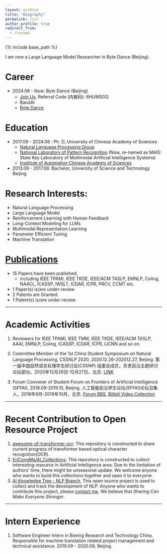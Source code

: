 ```yaml
---
layout: archive
title: "Biography"
permalink: /cv/
author_profile: true
redirect_from:
  - /resume
---
```


{% include base_path %}



I am now a Large Language Model Researcher in Byte Dance (Beijing).



# Career

- 2024.06 - Now: Byte Dance (Beijing)
  - [Join Us](https://jobs.bytedance.com), Referral Code (内推码): 6HUMSGQ
  - BandAI
  - [Byte Dance](https://www.bytedance.com)

Education
======

* 2017.09 - 2024.06 : Ph. D, University of Chinese Academy of Sciences
  * [Natural Language Processing Group](http://www.nlpr.ia.ac.cn/cip/introduction.htm)
  * [National Laboratory of Pattern Recognition](http://ia.cas.cn/jgsz/kyxt/dmtrgzn/) (Now, re-named as MAIS: State Key Laboratory of Multimodal Artificial Intelligence Systems)
  * [Insititute of Automation Chinese Academy of Sciences](http://www.ia.cas.cn/)
* 2013.09 - 2017.06: Bachelor, University of Science and Technology Beijing

Research Interests:
======

* Natural Language Processing
* Large Language Model
* Reinforcement Learning with Human Feedback
* Long-Context Modeling for LLMs
* Multimodal Representation Learning
* Parameter Efficient Tuning
* Machine Translation

# [Publications](https://ericongma.github.io/publications/)

- 15 Papers have been published.
  - including IEEE TPAMI, IEEE TKDE, IEEE/ACM TASLP, EMNLP, Coling, NAACL, ICASSP, IWSLT, ICDAR, ICPR, PRCV, CCMT etc.
- 1 Paper(s) is/are under-review.
- 2 Patents are Granted.
- 1 Patent(s) is/are under-review.



---



Academic Activities
======

1. Reviewers for IEEE TPAMI, IEEE TMM, IEEE TKDE, IEEE/ACM TASLP, AAAI, EMNLP, Coling, ICASSP, ICDAR, ICPR, IJCNN and so on.

2. Committee Member of the 1st China Student Symposium on Natural Language Processing, CSSNLP 2020, 2020.12.26-202012.27, Beijing. 第一届中国自然语言处理学生研讨会(CSSNP) 组委会成员，负责前沿主题研讨论坛部分。2020年12月26日-12月27日，北京. [LINK](http://conference.cipsc.org.cn/cssnlp/#/)

3. Forum Convener of Student Forum on Frontiers of Artificial Intelligence (SFFAI), 2018.09-2019.10, Beijing. 人工智能前沿学生论坛(SFFAI)论坛召集人，2018年9月-2019年10月，北京. [Forum BBS](https://bbs.sffai.com/), [Bilibili Video Collection](https://www.bilibili.com/read/cv1632709/)

---

# Recent Contribution to Open Resource Project

1. [awesome-of-transformer-ocr](https://github.com/EriCongMa/awesome-transformer-ocr): This repository is constructed to share current progress of transformer based optical character recognition(OCR). 
2. [EriCongMa/AI_Collections](https://github.com/EriCongMa/AI_Collections): This repository is constructed to collect interesting resource in Artificial Intelligence area. Due to the limitation of authors' time, there might be unseasonal update. We welcome anyone who wants to build this collections together and open it to everyone.
3. [AI Knowledge Tree - NLP Branch](https://github.com/SFFAI-AIKT/AIKT-Natural_Language_Processing), This open source project is used to collect and track the development of NLP. Anyone who wants to contribute this project, please [contact me](mailto:cong.ma@nlpr.ia.ac.cn). We believe that *Sharing Can Make Everyone Stronger*.

---

Intern Experience
===

1. Software Engineer Intern in Boeing Research and Technology China. Responsible for machine translation related project management and technical assistance. 2019.09 - 2020.09, Beijing.
